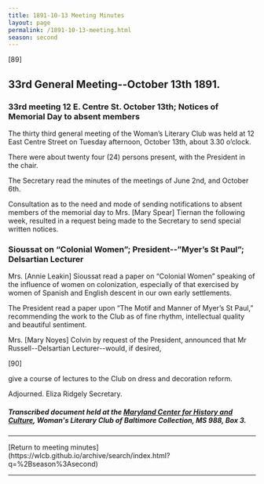```yaml
---
title: 1891-10-13 Meeting Minutes
layout: page
permalink: /1891-10-13-meeting.html
season: second
---
```


<style>
    #maincontent{
        font-size:1.4em;
    }
</style>
[89]

##  33rd General Meeting--October 13th 1891.

### 33rd meeting 12 E. Centre St. October 13th; Notices of Memorial Day to absent members

The thirty third general meeting of the Woman’s Literary Club was held at 12 East Centre Street on Tuesday afternoon, October 13th, about 3.30 o’clock.

There were about twenty four (24) persons present, with the President in the chair.

The Secretary read the minutes of the meetings of June 2nd, and October 6th.

Consultation as to the need and mode of sending notifications to absent members of the memorial day to Mrs. [Mary Spear] Tiernan the following week, resulted in a request being made to the Secretary to send special written notices.

### Sioussat on “Colonial Women”; President--”Myer’s St Paul”; Delsartian Lecturer

Mrs. [Annie Leakin] Sioussat read a paper on “Colonial Women” speaking of the influence of women on colonization, especially of that exercised by women of Spanish and English descent in our own early settlements.

The President read a paper upon “The Motif and Manner of Myer’s St Paul,” recommending the work to the Club as of fine rhythm, intellectual quality and beautiful sentiment.

Mrs. [Mary Noyes] Colvin by request of the President, announced that Mr Russell--Delsartian Lecturer--would, if desired,

[90]

give a course of lectures to the Club on dress and decoration reform.

Adjourned.
Eliza Ridgely
Secretary.

##### Transcribed document held at the [Maryland Center for History and Culture](http://mdhs.org/), Woman's Literary Club of Baltimore Collection, MS 988, Box 3. 

<hr>
[Return to meeting minutes](https://wlcb.github.io/archive/search/index.html?q=%2Bseason%3Asecond)
<hr>